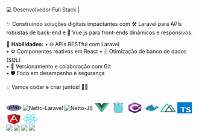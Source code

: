 💻 Desenvolvedor Full Stack |

✨ Construindo soluções digitais impactantes com 🛠️ Laravel para APIs robustas de back-end e 🎨 Vue.js para front-ends dinâmicos e responsivos.

🚀 **Habilidades:**
• 🌐 APIs RESTful com Laravel  
• ⚙️ Componentes reativos em React
• 🗄️ Otimização de banco de dados (SQL)  
• 🧩 Versionamento e colaboração com Git  
• 🛡️ Foco em desempenho e segurança  

💡 Vamos codar e criar juntos! 🚀✨

<div style="display: inline_block"><br> 
<img align="center" alt="Netto-PHP" height="30" width="40" src="https://raw.githubusercontent.com/devicons/devicon/master/icons/php/php-original.svg">
<img align="center" alt="Netto-Laravel" height="30" width="40" src="https://cdn.jsdelivr.net/gh/devicons/devicon/icons/laravel/laravel-original.svg">
<img align="center" alt="Netto-JS" height="30" width="40" src="https://cdn.jsdelivr.net/gh/devicons/devicon/icons/javascript/javascript-original.svg">
<img align="center" alt="Netto-Vue" height="30" width="40" src="https://raw.githubusercontent.com/devicons/devicon/master/icons/vuejs/vuejs-original.svg">
<img align="center" alt="Netto-Go" height="30" width="40" src="https://raw.githubusercontent.com/devicons/devicon/master/icons/go/go-original.svg">
<img align="center" alt="Netto-Csharp" height="30" width="40" src="https://raw.githubusercontent.com/devicons/devicon/master/icons/csharp/csharp-original.svg">
<img align="center" alt="Netto-Docker" height="30" width="40" src="https://raw.githubusercontent.com/devicons/devicon/master/icons/docker/docker-original.svg">
<img align="center" alt="Netto-Nuxt" height="30" width="40" src="https://raw.githubusercontent.com/devicons/devicon/master/icons/nuxtjs/nuxtjs-original.svg">
<img align="center" alt="Netto-Typescript" height="30" width="40" src="https://raw.githubusercontent.com/devicons/devicon/master/icons/typescript/typescript-original.svg">
<img align="center" alt="Netto-Angular" height="30" width="40" src="https://raw.githubusercontent.com/devicons/devicon/master/icons/angularjs/angularjs-original.svg">
<img align="center" alt="Netto-React" height="30" width="40" src="https://raw.githubusercontent.com/devicons/devicon/master/icons/react/react-original.svg">


 </div>

<div> <a href="https://www.instagram.com/neto_pereira18/" target="_blank"><img src="https://img.shields.io/badge/-Instagram-%23E4405F?style=for-the-badge&logo=instagram&logoColor=white" target="_blank"></a> <a href="https://www.tiktok.com/@netto.dev" target="_blank"><img src="https://img.shields.io/badge/TikTok-000000?style=for-the-badge&logo=tiktok&logoColor=white"></a> <a href = "mailto:jjosenetto2020n@gmail.com"><img src="https://img.shields.io/badge/-Gmail-%23333?style=for-the-badge&logo=gmail&logoColor=white" target="_blank"></a> <a href="https://www.linkedin.com/in/jjosenetto/" target="_blank"><img src="https://img.shields.io/badge/-LinkedIn-%230077B5?style=for-the-badge&logo=linkedin&logoColor=white" target="_blank"></a> </div>

